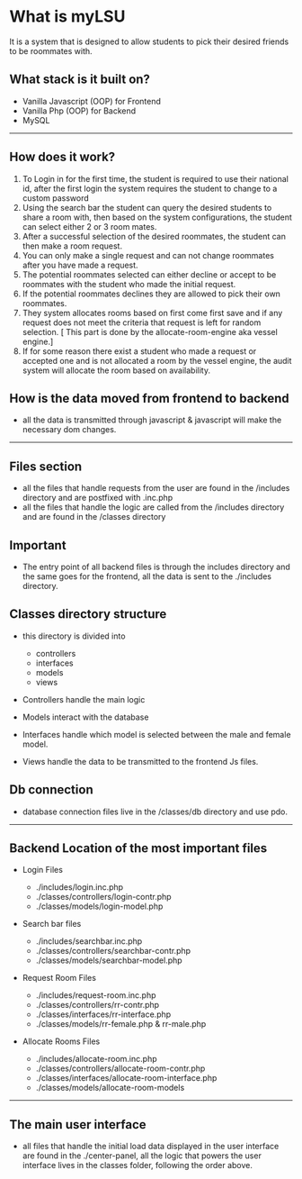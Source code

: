 # What is myLSU

It is a system that is designed to allow students to pick their desired friends to be roommates with.

## What stack is it built on?

- Vanilla Javascript (OOP) for Frontend
- Vanilla Php (OOP) for Backend
- MySQL

---

## How does it work?

1. To Login in for the first time, the student is required to use their national id, after the first login the system requires the student to change to a custom password
2. Using the search bar the student can query the desired students to share a room with, then based on the system configurations, the student can select either 2 or 3 room mates.
3. After a successful selection of the desired roommates, the student can then make a room request.
4. You can only make a single request and can not change roommates after you have made a request.
5. The potential roommates selected can either decline or accept to be roommates with the student who made the initial request.
6. If the potential roommates declines they are allowed to pick their own roommates.
7. They system allocates rooms based on first come first save and if any request does not meet the criteria that request is left for random selection. [ This part is done by the allocate-room-engine aka vessel engine.]
8. If for some reason there exist a student who made a request or accepted one and is not allocated a room by the vessel engine, the audit system will allocate the room based on availability.

## How is the data moved from frontend to backend

- all the data is transmitted through javascript & javascript will make the necessary dom changes.

---

## Files section

- all the files that handle requests from the user are found in the /includes directory and are postfixed with .inc.php
- all the files that handle the logic are called from the /includes directory and are found in the /classes directory

## Important

- The entry point of all backend files is through the includes directory and the same goes for the frontend, all the data is sent to the ./includes directory.

## Classes directory structure

- this directory is divided into

  - controllers
  - interfaces
  - models
  - views

- Controllers handle the main logic
- Models interact with the database
- Interfaces handle which model is selected between the male and female model.
- Views handle the data to be transmitted to the frontend Js files.

## Db connection

- database connection files live in the /classes/db directory and use pdo.

---

## Backend Location of the most important files

- Login Files

  - ./includes/login.inc.php
  - ./classes/controllers/login-contr.php
  - ./classes/models/login-model.php

- Search bar files

  - ./includes/searchbar.inc.php
  - ./classes/controllers/searchbar-contr.php
  - ./classes/models/searchbar-model.php

- Request Room Files
  - ./includes/request-room.inc.php
  - ./classes/controllers/rr-contr.php
  - ./classes/interfaces/rr-interface.php
  - ./classes/models/rr-female.php & rr-male.php

* Allocate Rooms Files

  - ./includes/allocate-room.inc.php
  - ./classes/controllers/allocate-room-contr.php
  - ./classes/interfaces/allocate-room-interface.php
  - ./classes/models/allocate-room-models

---

## The main user interface

- all files that handle the initial load data displayed in the user interface are found in the ./center-panel, all the logic that powers the user interface lives in the classes folder, following the order above.
